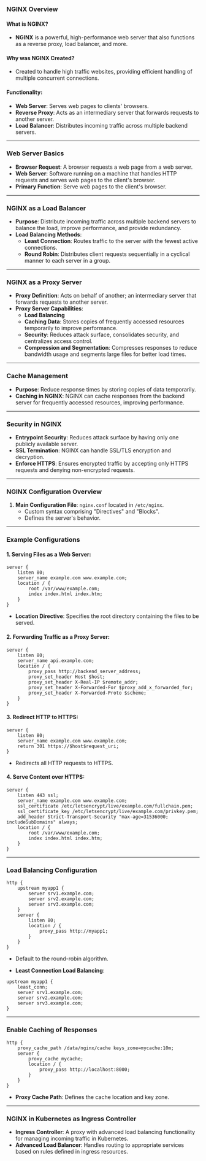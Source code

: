 ### NGINX Overview

#### What is NGINX?
- **NGINX** is a powerful, high-performance web server that also functions as a reverse proxy, load balancer, and more.
  
#### Why was NGINX Created?
- Created to handle high traffic websites, providing efficient handling of multiple concurrent connections.

#### Functionality:
- **Web Server**: Serves web pages to clients' browsers.
- **Reverse Proxy**: Acts as an intermediary server that forwards requests to another server.
- **Load Balancer**: Distributes incoming traffic across multiple backend servers.

---

### Web Server Basics

- **Browser Request**: A browser requests a web page from a web server.
- **Web Server**: Software running on a machine that handles HTTP requests and serves web pages to the client's browser.
- **Primary Function**: Serve web pages to the client's browser.

---

### NGINX as a Load Balancer

- **Purpose**: Distribute incoming traffic across multiple backend servers to balance the load, improve performance, and provide redundancy.
- **Load Balancing Methods**:
  - **Least Connection**: Routes traffic to the server with the fewest active connections.
  - **Round Robin**: Distributes client requests sequentially in a cyclical manner to each server in a group.

---

### NGINX as a Proxy Server

- **Proxy Definition**: Acts on behalf of another; an intermediary server that forwards requests to another server.
- **Proxy Server Capabilities**:
  - **Load Balancing**
  - **Caching Data**: Stores copies of frequently accessed resources temporarily to improve performance.
  - **Security**: Reduces attack surface, consolidates security, and centralizes access control.
  - **Compression and Segmentation**: Compresses responses to reduce bandwidth usage and segments large files for better load times.

---

### Cache Management

- **Purpose**: Reduce response times by storing copies of data temporarily.
- **Caching in NGINX**: NGINX can cache responses from the backend server for frequently accessed resources, improving performance.

---

### Security in NGINX

- **Entrypoint Security**: Reduces attack surface by having only one publicly available server.
- **SSL Termination**: NGINX can handle SSL/TLS encryption and decryption.
- **Enforce HTTPS**: Ensures encrypted traffic by accepting only HTTPS requests and denying non-encrypted requests.

---

### NGINX Configuration Overview

1. **Main Configuration File**: `nginx.conf` located in `/etc/nginx`.
   - Custom syntax comprising "Directives" and "Blocks".
   - Defines the server's behavior.

---

### Example Configurations

#### 1. **Serving Files as a Web Server**:

```nginx
server {
    listen 80;
    server_name example.com www.example.com;
    location / {
        root /var/www/example.com; 
        index index.html index.htm;
    }
}
```
- **Location Directive**: Specifies the root directory containing the files to be served.

#### 2. **Forwarding Traffic as a Proxy Server**:

```nginx
server {
    listen 80;
    server_name api.example.com;
    location / {
        proxy_pass http://backend_server_address;
        proxy_set_header Host $host;
        proxy_set_header X-Real-IP $remote_addr;
        proxy_set_header X-Forwarded-For $proxy_add_x_forwarded_for;
        proxy_set_header X-Forwarded-Proto $scheme;
    }
}
```

#### 3. **Redirect HTTP to HTTPS**:

```nginx
server {
    listen 80;
    server_name example.com www.example.com;
    return 301 https://$host$request_uri;
}
```
- Redirects all HTTP requests to HTTPS.

#### 4. **Serve Content over HTTPS**:

```nginx
server {
    listen 443 ssl;
    server_name example.com www.example.com;
    ssl_certificate /etc/letsencrypt/live/example.com/fullchain.pem;
    ssl_certificate_key /etc/letsencrypt/live/example.com/privkey.pem;
    add_header Strict-Transport-Security "max-age=31536000; includeSubDomains" always;
    location / {
        root /var/www/example.com; 
        index index.html index.htm;
    }
}
```

---

### Load Balancing Configuration

```nginx
http {
    upstream myapp1 {
        server srv1.example.com; 
        server srv2.example.com; 
        server srv3.example.com;
    }
    server {
        listen 80;
        location / {
            proxy_pass http://myapp1;
        }
    }
}
```
- Default to the round-robin algorithm.

- **Least Connection Load Balancing**:

```nginx
upstream myapp1 {
    least_conn;
    server srv1.example.com; 
    server srv2.example.com; 
    server srv3.example.com;
}
```

---

### Enable Caching of Responses

```nginx
http {
    proxy_cache_path /data/nginx/cache keys_zone=mycache:10m;
    server {
        proxy_cache mycache;
        location / {
            proxy_pass http://localhost:8000;
        }
    }
}
```
- **Proxy Cache Path**: Defines the cache location and key zone.

---

### NGINX in Kubernetes as Ingress Controller

- **Ingress Controller**: A proxy with advanced load balancing functionality for managing incoming traffic in Kubernetes.
- **Advanced Load Balancer**: Handles routing to appropriate services based on rules defined in ingress resources.
